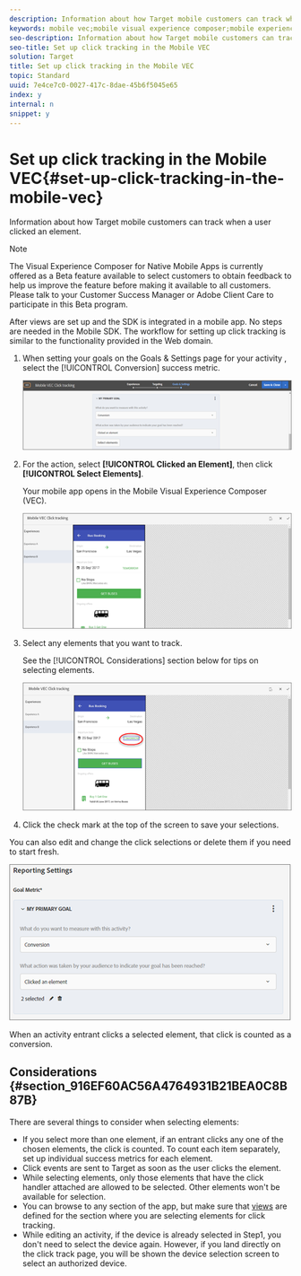 ```yaml
---
description: Information about how Target mobile customers can track when a user clicked an element.
keywords: mobile vec;mobile visual experience composer;mobile experience composer options;mobile experience options;target view;clicks;click tracking;track
seo-description: Information about how Target mobile customers can track when a user clicked an element.
seo-title: Set up click tracking in the Mobile VEC
solution: Target
title: Set up click tracking in the Mobile VEC
topic: Standard
uuid: 7e4ce7c0-0027-417c-8dae-45b6f5045e65
index: y
internal: n
snippet: y
---
```


# Set up click tracking in the Mobile VEC{#set-up-click-tracking-in-the-mobile-vec}

Information about how Target mobile customers can track when a user clicked an element.

>[!NOTE]
>
>The Visual Experience Composer for Native Mobile Apps is currently offered as a Beta feature available to select customers to obtain feedback to help us improve the feature before making it available to all customers. Please talk to your Customer Success Manager or Adobe Client Care to participate in this Beta program.

After views are set up and the SDK is integrated in a mobile app. No steps are needed in the Mobile SDK. The workflow for setting up click tracking is similar to the functionality provided in the Web domain.

1. When setting your goals on the Goals & Settings page for your activity , select the [!UICONTROL Conversion] success metric.

   ![](assets/mobile-vec-clicktrack1.png)

1. For the action, select **[!UICONTROL Clicked an Element]**, then click **[!UICONTROL Select Elements]**.

   Your mobile app opens in the Mobile Visual Experience Composer (VEC).

   ![](assets/mobile-vec-clicktrack2.png)

1. Select any elements that you want to track.

   See the [!UICONTROL Considerations] section below for tips on selecting elements.

   ![](assets/mobile-vec-clicktrack3.png)

1. Click the check mark at the top of the screen to save your selections.

You can also edit and change the click selections or delete them if you need to start fresh.

![](assets/mobile-vec-clicktrack4.png)

When an activity entrant clicks a selected element, that click is counted as a conversion.

## Considerations {#section_916EF60AC56A4764931B21BEA0C8B87B}

There are several things to consider when selecting elements:

* If you select more than one element, if an entrant clicks any one of the chosen elements, the click is counted. To count each item separately, set up individual success metrics for each element. 
* Click events are sent to Target as soon as the user clicks the element. 
* While selecting elements, only those elements that have the click handler attached are allowed to be selected. Other elements won't be available for selection. 
* You can browse to any section of the app, but make sure that [views](../../c-target-mobile-app/c-mobile-visual-experience-composer/c-mobile-visual-experience-composer.md#section_9B3941F6EE854F87917611D2A8AF8868) are defined for the section where you are selecting elements for click tracking. 
* While editing an activity, if the device is already selected in Step1, you don't need to select the device again. However, if you land directly on the click track page, you will be shown the device selection screen to select an authorized device.

